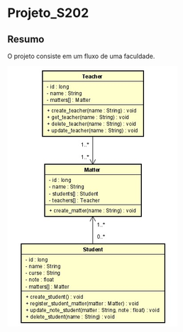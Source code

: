 # Projeto_S202

## Resumo
O projeto consiste em um fluxo de uma faculdade.

![UML do projeto](/assets/UML.jpg)